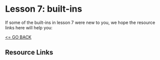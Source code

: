 # Lesson 7: built-ins

If some of the built-ins in lesson 7 were new to you, we hope the resource links here will help you:

[<= GO BACK ](../README.md)

## Resource Links
